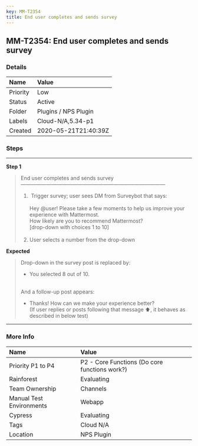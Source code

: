```yaml
---
key: MM-T2354
title: End user completes and sends survey
---
```


## MM-T2354: End user completes and sends survey

### Details

| Name     | Value                |
| :------- | :------------------- |
| Priority | Low                  |
| Status   | Active               |
| Folder   | Plugins / NPS Plugin |
| Labels   | Cloud-N/A,5.34-p1    |
| Created  | 2020-05-21T21:40:39Z |

### Steps

<hr/>

**Step 1**

> <article>End user completes and sends survey<br>————————————————————————————<ol><li>&nbsp;Trigger survey; user sees DM from Surveybot that says:<br><br>Hey @user! Please take a few moments to help us improve your experience with Mattermost.<br>How likely are you to recommend Mattermost?<br>[drop-down with choices 1 to 10]<br><br></li><li>User selects a number from the drop-down</li></ol></article>

**Expected**

> <article>Drop-down in the survey post is replaced by:<ul><li>You selected 8 out of 10.<br><br></li></ul>And a follow-up post appears:<ul><li>Thanks! How can we make your experience better?<br>(If user replies or posts following that message ⬆, it behaves as described in below test)</li></ul></article>

<hr/>

### More Info

| Name                     | Value                                         |
| :----------------------- | :-------------------------------------------- |
| Priority P1 to P4        | P2 - Core Functions (Do core functions work?) |
| Rainforest               | Evaluating                                    |
| Team Ownership           | Channels                                      |
| Manual Test Environments | Webapp                                        |
| Cypress                  | Evaluating                                    |
| Tags                     | Cloud N/A                                     |
| Location                 | NPS Plugin                                    |
